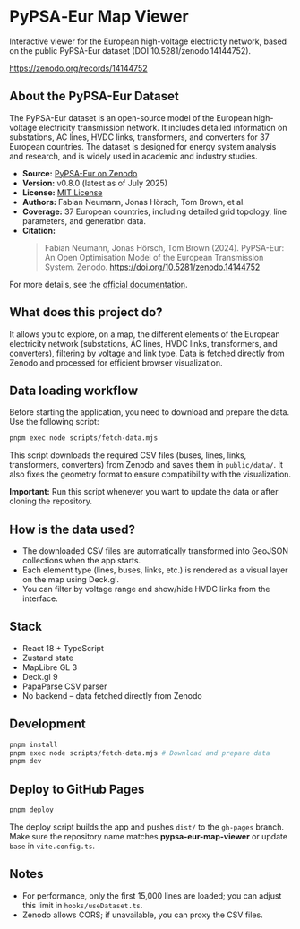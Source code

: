 # PyPSA‑Eur Map Viewer

Interactive viewer for the European high-voltage electricity network, based on the public PyPSA-Eur dataset (DOI 10.5281/zenodo.14144752).

https://zenodo.org/records/14144752

## About the PyPSA-Eur Dataset

The PyPSA-Eur dataset is an open-source model of the European high-voltage electricity transmission network. It includes detailed information on substations, AC lines, HVDC links, transformers, and converters for 37 European countries. The dataset is designed for energy system analysis and research, and is widely used in academic and industry studies.

- **Source:** [PyPSA-Eur on Zenodo](https://zenodo.org/record/14144752)
- **Version:** v0.8.0 (latest as of July 2025)
- **License:** [MIT License](https://opensource.org/licenses/MIT)
- **Authors:** Fabian Neumann, Jonas Hörsch, Tom Brown, et al.
- **Coverage:** 37 European countries, including detailed grid topology, line parameters, and generation data.
- **Citation:**
  > Fabian Neumann, Jonas Hörsch, Tom Brown (2024). PyPSA-Eur: An Open Optimisation Model of the European Transmission System. Zenodo. https://doi.org/10.5281/zenodo.14144752

For more details, see the [official documentation](https://pypsa-eur.readthedocs.io/).

## What does this project do?

It allows you to explore, on a map, the different elements of the European electricity network (substations, AC lines, HVDC links, transformers, and converters), filtering by voltage and link type. Data is fetched directly from Zenodo and processed for efficient browser visualization.

## Data loading workflow

Before starting the application, you need to download and prepare the data. Use the following script:

```bash
pnpm exec node scripts/fetch-data.mjs
```

This script downloads the required CSV files (buses, lines, links, transformers, converters) from Zenodo and saves them in `public/data/`. It also fixes the geometry format to ensure compatibility with the visualization.

**Important:** Run this script whenever you want to update the data or after cloning the repository.

## How is the data used?

- The downloaded CSV files are automatically transformed into GeoJSON collections when the app starts.
- Each element type (lines, buses, links, etc.) is rendered as a visual layer on the map using Deck.gl.
- You can filter by voltage range and show/hide HVDC links from the interface.

## Stack

* React 18 + TypeScript
* Zustand state
* MapLibre GL 3
* Deck.gl 9
* PapaParse CSV parser
* No backend – data fetched directly from Zenodo

## Development

```bash
pnpm install
pnpm exec node scripts/fetch-data.mjs # Download and prepare data
pnpm dev
```

## Deploy to GitHub Pages

```bash
pnpm deploy
```

The deploy script builds the app and pushes `dist/` to the `gh-pages` branch.
Make sure the repository name matches **pypsa-eur-map-viewer** or update `base` in `vite.config.ts`.

## Notes

* For performance, only the first 15,000 lines are loaded; you can adjust this limit in `hooks/useDataset.ts`.
* Zenodo allows CORS; if unavailable, you can proxy the CSV files.
